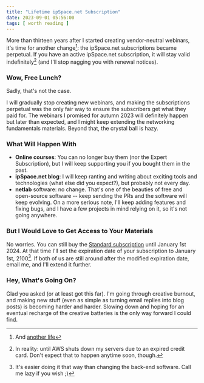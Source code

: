 ```yaml
---
title: "Lifetime ipSpace.net Subscription"
date: 2023-09-01 05:56:00
tags: [ worth reading ]
---
```

More than thirteen years after I started creating vendor-neutral webinars, it's time for another change[^NL]: the ipSpace.net subscriptions became perpetual. If you have an active ipSpace.net subscription, it will stay valid indefinitely[^SD] (and I'll stop nagging you with renewal notices).

[^SD]: In reality: until AWS shuts down my servers due to an expired credit card. Don't expect that to happen anytime soon, though.

[^NL]: And [another life](https://www.smbc-comics.com/comic/2012-09-02)

### Wow, Free Lunch?

Sadly, that's not the case.
<!--more-->
I will gradually stop creating new webinars, and making the subscriptions perpetual was the only fair way to ensure the subscribers get what they paid for. The webinars I promised for autumn 2023 will definitely happen but later than expected, and I might keep extending the networking fundamentals materials. Beyond that, the crystal ball is hazy.

### What Will Happen With

-   **Online courses**: You can no longer buy them (nor the Expert Subscription), but I will keep supporting you if you bought them in the past.
-   **ipSpace.net blog**: I will keep ranting and writing about exciting tools and technologies (what else did you expect?), but probably not every day.
-   **netlab** software: no change. That's one of the beauties of free and open-source software -- keep sending the PRs and the software will keep evolving. On a more serious note, I'll keep adding features and fixing bugs, and I have a few projects in mind relying on it, so it's not going anywhere.

### But I Would Love to Get Access to Your Materials

No worries. You can still buy the [Standard subscription](https://www.ipspace.net/Subscription/) until January 1st 2024. At that time I'll set the expiration date of your subscription to January 1st, 2100[^ETW]. If both of us are still around after the modified expiration date, email me, and I'll extend it further.

[^ETW]: It's easier doing it that way than changing the back-end software. Call me lazy if you wish ;)

### Hey, What's Going On?

Glad you asked (or at least got this far). I'm going through creative burnout, and making new stuff (even as simple as turning email replies into blog posts) is becoming harder and harder. Slowing down and hoping for an eventual recharge of the creative batteries is the only way forward I could find.
